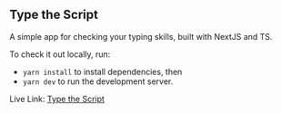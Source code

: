 ## Type the Script

A simple app for checking your typing skills, built with NextJS and TS.

To check it out locally, run:
- ```yarn install``` to install dependencies, then 
- ```yarn dev``` to run the development server.


Live Link: [Type the Script](https://type-the-script-6m27qnt6q-simidawalang.vercel.app/challenge)

